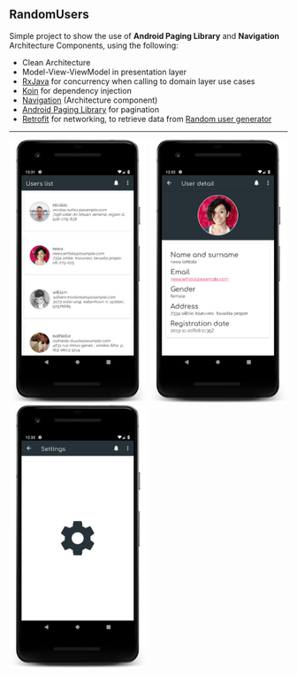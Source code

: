 ## RandomUsers

Simple project to show the use of **Android Paging Library** and **Navigation** Architecture Components, using the following:
* Clean Architecture
* Model-View-ViewModel in presentation layer
* [RxJava](https://github.com/ReactiveX/RxJava) for concurrency when calling to domain layer use cases
* [Koin](https://github.com/InsertKoinIO/koin) for dependency injection
* [Navigation](https://developer.android.com/guide/navigation) (Architecture component)
* [Android Paging Library](https://developer.android.com/topic/libraries/architecture/paging/) for pagination
* [Retrofit](https://square.github.io/retrofit/) for networking, to retrieve data from [Random user generator](https://randomuser.me/)

* * *

<img src="screenshots/users_screen.png" width=250> <img src="screenshots/user_detail_screen.png" width=250> <img src="screenshots/settings_deeplink_screen.png" width=250>